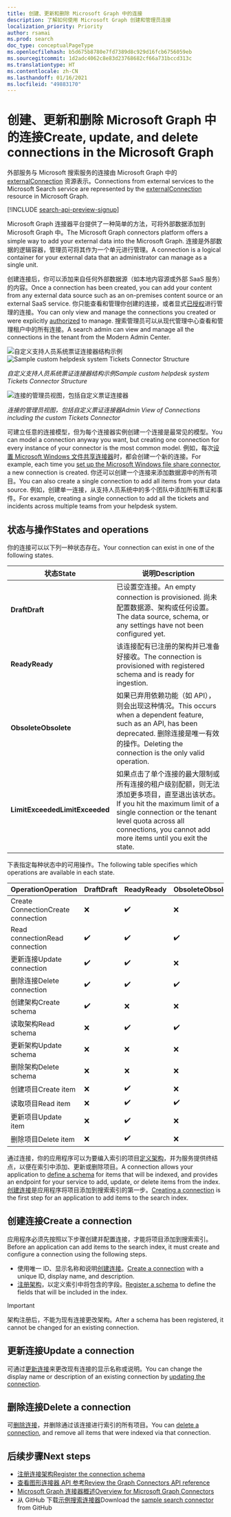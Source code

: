 ```yaml
---
title: 创建、更新和删除 Microsoft Graph 中的连接
description: 了解如何使用 Microsoft Graph 创建和管理员连接
localization_priority: Priority
author: rsamai
ms.prod: search
doc_type: conceptualPageType
ms.openlocfilehash: b5d675b8780e7fd7389d8c929d16fcb6756059eb
ms.sourcegitcommit: 1d2adc4062c8e83d23768682cf66a731bccd313c
ms.translationtype: HT
ms.contentlocale: zh-CN
ms.lasthandoff: 01/16/2021
ms.locfileid: "49883170"
---
```

# <a name="create-update-and-delete-connections-in-the-microsoft-graph"></a><span data-ttu-id="afb6a-103">创建、更新和删除 Microsoft Graph 中的连接</span><span class="sxs-lookup"><span data-stu-id="afb6a-103">Create, update, and delete connections in the Microsoft Graph</span></span>

<span data-ttu-id="afb6a-104">外部服务与 Microsoft 搜索服务的连接由 Microsoft Graph 中的 [externalConnection](/graph/api/resources/externalconnection?view=graph-rest-beta&preserve-view=true) 资源表示。</span><span class="sxs-lookup"><span data-stu-id="afb6a-104">Connections from external services to the Microsoft Search service are represented by the [externalConnection](/graph/api/resources/externalconnection?view=graph-rest-beta&preserve-view=true) resource in Microsoft Graph.</span></span>

[!INCLUDE [search-api-preview-signup](../includes/search-api-preview-signup.md)]

<span data-ttu-id="afb6a-105">Microsoft Graph 连接器平台提供了一种简单的方法，可将外部数据添加到 Microsoft Graph 中。</span><span class="sxs-lookup"><span data-stu-id="afb6a-105">The Microsoft Graph connectors platform offers a simple way to add your external data into the Microsoft Graph.</span></span> <span data-ttu-id="afb6a-106">连接是外部数据的逻辑容器，管理员可将其作为一个单元进行管理。</span><span class="sxs-lookup"><span data-stu-id="afb6a-106">A connection is a logical container for your external data that an administrator can manage as a single unit.</span></span>

<span data-ttu-id="afb6a-107">创建连接后，你可以添加来自任何外部数据源（如本地内容源或外部 SaaS 服务）的内容。</span><span class="sxs-lookup"><span data-stu-id="afb6a-107">Once a connection has been created, you can add your content from any external data source such as an on-premises content source or an external SaaS service.</span></span> <span data-ttu-id="afb6a-108">你只能查看和管理你创建的连接，或者显式[已授权](/graph/api/external-post-connections?view=graph-rest-beta&preserve-view=true)进行管理的连接。</span><span class="sxs-lookup"><span data-stu-id="afb6a-108">You can only view and manage the connections you created or were explicitly [authorized](/graph/api/external-post-connections?view=graph-rest-beta&preserve-view=true) to manage.</span></span> <span data-ttu-id="afb6a-109">搜索管理员可以从现代管理中心查看和管理租户中的所有连接。</span><span class="sxs-lookup"><span data-stu-id="afb6a-109">A search admin can view and manage all the connections in the tenant from the Modern Admin Center.</span></span>

<!-- markdownlint-disable MD036 -->
<span data-ttu-id="afb6a-110">![自定义支持人员系统票证连接器结构示例](./images/search-index-manage-connections-connector-structure.png)</span><span class="sxs-lookup"><span data-stu-id="afb6a-110">![Sample custom helpdesk system Tickets Connector Structure](./images/search-index-manage-connections-connector-structure.png)</span></span>

<span data-ttu-id="afb6a-111">*自定义支持人员系统票证连接器结构示例*</span><span class="sxs-lookup"><span data-stu-id="afb6a-111">*Sample custom helpdesk system Tickets Connector Structure*</span></span>

![连接的管理员视图，包括自定义票证连接器](./images/search-index-manage-connections-admin-view.svg)

<span data-ttu-id="afb6a-113">*连接的管理员视图，包括自定义票证连接器*</span><span class="sxs-lookup"><span data-stu-id="afb6a-113">*Admin View of Connections including the custom Tickets Connector*</span></span>

<!-- markdownlint-enable MD036 -->

<span data-ttu-id="afb6a-114">可建立任意的连接模型，但为每个连接器实例创建一个连接是最常见的模型。</span><span class="sxs-lookup"><span data-stu-id="afb6a-114">You can model a connection anyway you want, but creating one connection for every instance of your connector is the most common model.</span></span> <span data-ttu-id="afb6a-115">例如，每次[设置 Microsoft Windows 文件共享连接器](/microsoftsearch/configure-connector)时，都会创建一个新的连接。</span><span class="sxs-lookup"><span data-stu-id="afb6a-115">For example, each time you [set up the Microsoft Windows file share connector](/microsoftsearch/configure-connector), a new connection is created.</span></span> <span data-ttu-id="afb6a-116">你还可以创建一个连接来添加数据源中的所有项目。</span><span class="sxs-lookup"><span data-stu-id="afb6a-116">You can also create a single connection to add all items from your data source.</span></span> <span data-ttu-id="afb6a-117">例如，创建单一连接，从支持人员系统中的多个团队中添加所有票证和事件。</span><span class="sxs-lookup"><span data-stu-id="afb6a-117">For example, creating a single connection to add all the tickets and incidents across multiple teams from your helpdesk system.</span></span>

## <a name="states-and-operations"></a><span data-ttu-id="afb6a-118">状态与操作</span><span class="sxs-lookup"><span data-stu-id="afb6a-118">States and operations</span></span>

<span data-ttu-id="afb6a-119">你的连接可以以下列一种状态存在。</span><span class="sxs-lookup"><span data-stu-id="afb6a-119">Your connection can exist in one of the following states.</span></span>

| <span data-ttu-id="afb6a-120">状态</span><span class="sxs-lookup"><span data-stu-id="afb6a-120">State</span></span>             | <span data-ttu-id="afb6a-121">说明</span><span class="sxs-lookup"><span data-stu-id="afb6a-121">Description</span></span>                                                                                                                                               |
|-------------------|-----------------------------------------------------------------------------------------------------------------------------------------------------------|
| <span data-ttu-id="afb6a-122">**Draft**</span><span class="sxs-lookup"><span data-stu-id="afb6a-122">**Draft**</span></span>         | <span data-ttu-id="afb6a-123">已设置空连接。</span><span class="sxs-lookup"><span data-stu-id="afb6a-123">An empty connection is provisioned.</span></span> <span data-ttu-id="afb6a-124">尚未配置数据源、架构或任何设置。</span><span class="sxs-lookup"><span data-stu-id="afb6a-124">The data source, schema, or any settings have not been configured yet.</span></span>                                                |
| <span data-ttu-id="afb6a-125">**Ready**</span><span class="sxs-lookup"><span data-stu-id="afb6a-125">**Ready**</span></span>         | <span data-ttu-id="afb6a-126">该连接配有已注册的架构并已准备好接收。</span><span class="sxs-lookup"><span data-stu-id="afb6a-126">The connection is provisioned with registered schema and is ready for ingestion.</span></span>                                                                          |
| <span data-ttu-id="afb6a-127">**Obsolete**</span><span class="sxs-lookup"><span data-stu-id="afb6a-127">**Obsolete**</span></span>      | <span data-ttu-id="afb6a-128">如果已弃用依赖功能（如 API），则会出现这种情况。</span><span class="sxs-lookup"><span data-stu-id="afb6a-128">This occurs when a dependent feature, such as an API, has been deprecated.</span></span> <span data-ttu-id="afb6a-129">删除连接是唯一有效的操作。</span><span class="sxs-lookup"><span data-stu-id="afb6a-129">Deleting the connection is the only valid operation.</span></span>                           |
| <span data-ttu-id="afb6a-130">**LimitExceeded**</span><span class="sxs-lookup"><span data-stu-id="afb6a-130">**LimitExceeded**</span></span> | <span data-ttu-id="afb6a-131">如果点击了单个连接的最大限制或所有连接的租户级别配额，则无法添加更多项目，直至退出该状态。</span><span class="sxs-lookup"><span data-stu-id="afb6a-131">If you hit the maximum limit of a single connection or the tenant level quota across all connections, you cannot add more items until you exit the state.</span></span> |

<span data-ttu-id="afb6a-132">下表指定每种状态中的可用操作。</span><span class="sxs-lookup"><span data-stu-id="afb6a-132">The following table specifies which operations are available in each state.</span></span>

| <span data-ttu-id="afb6a-133">Operation</span><span class="sxs-lookup"><span data-stu-id="afb6a-133">Operation</span></span>         | <span data-ttu-id="afb6a-134">Draft</span><span class="sxs-lookup"><span data-stu-id="afb6a-134">Draft</span></span>              | <span data-ttu-id="afb6a-135">Ready</span><span class="sxs-lookup"><span data-stu-id="afb6a-135">Ready</span></span>              | <span data-ttu-id="afb6a-136">Obsolete</span><span class="sxs-lookup"><span data-stu-id="afb6a-136">Obsolete</span></span>           | <span data-ttu-id="afb6a-137">LimitExceeded</span><span class="sxs-lookup"><span data-stu-id="afb6a-137">LimitExceeded</span></span>      |
|-------------------|--------------------|--------------------|--------------------|--------------------|
| <span data-ttu-id="afb6a-138">Create Connection</span><span class="sxs-lookup"><span data-stu-id="afb6a-138">Create connection</span></span> | :x:                | :heavy_check_mark: | :x:                | :heavy_check_mark: |
| <span data-ttu-id="afb6a-143">Read connection</span><span class="sxs-lookup"><span data-stu-id="afb6a-143">Read connection</span></span>   | :heavy_check_mark: | :heavy_check_mark: | :heavy_check_mark: | :heavy_check_mark: |
| <span data-ttu-id="afb6a-148">更新连接</span><span class="sxs-lookup"><span data-stu-id="afb6a-148">Update connection</span></span> | :heavy_check_mark: | :heavy_check_mark: | :x:                | :heavy_check_mark: |
| <span data-ttu-id="afb6a-153">删除连接</span><span class="sxs-lookup"><span data-stu-id="afb6a-153">Delete connection</span></span> | :heavy_check_mark: | :heavy_check_mark: | :heavy_check_mark: | :heavy_check_mark: |
| <span data-ttu-id="afb6a-158">创建架构</span><span class="sxs-lookup"><span data-stu-id="afb6a-158">Create schema</span></span>     | :heavy_check_mark: | :x:                | :x:                | :x:                |
| <span data-ttu-id="afb6a-163">读取架构</span><span class="sxs-lookup"><span data-stu-id="afb6a-163">Read schema</span></span>       | :x:                | :heavy_check_mark: | :heavy_check_mark: | :heavy_check_mark: |
| <span data-ttu-id="afb6a-168">更新架构</span><span class="sxs-lookup"><span data-stu-id="afb6a-168">Update schema</span></span>     | :x:                | :x:                | :x:                | :x:                |
| <span data-ttu-id="afb6a-173">删除架构</span><span class="sxs-lookup"><span data-stu-id="afb6a-173">Delete schema</span></span>     | :x:                | :x:                | :x:                | :x:                |
| <span data-ttu-id="afb6a-178">创建项目</span><span class="sxs-lookup"><span data-stu-id="afb6a-178">Create item</span></span>       | :x:                | :heavy_check_mark: | :x:                | :x:                |
| <span data-ttu-id="afb6a-183">读取项目</span><span class="sxs-lookup"><span data-stu-id="afb6a-183">Read item</span></span>         | :x:                | :heavy_check_mark: | :heavy_check_mark: | :heavy_check_mark: |
| <span data-ttu-id="afb6a-188">更新项目</span><span class="sxs-lookup"><span data-stu-id="afb6a-188">Update item</span></span>       | :x:                | :heavy_check_mark: | :x:                | :heavy_check_mark: |
| <span data-ttu-id="afb6a-193">删除项目</span><span class="sxs-lookup"><span data-stu-id="afb6a-193">Delete item</span></span>       | :x:                | :heavy_check_mark: | :x:                | :heavy_check_mark: |

<span data-ttu-id="afb6a-198">通过连接，你的应用程序可以为要编入索引的项目[定义架构](/graph/api/externalconnection-post-schema?view=graph-rest-beta&preserve-view=true)，并为服务提供终结点，以便在索引中添加、更新或删除项目。</span><span class="sxs-lookup"><span data-stu-id="afb6a-198">A connection allows your application to [define a schema](/graph/api/externalconnection-post-schema?view=graph-rest-beta&preserve-view=true) for items that will be indexed, and provides an endpoint for your service to add, update, or delete items from the index.</span></span> <span data-ttu-id="afb6a-199">[创建连接](#create-a-connection)是应用程序将项目添加到搜索索引的第一步。</span><span class="sxs-lookup"><span data-stu-id="afb6a-199">[Creating a connection](#create-a-connection) is the first step for an application to add items to the search index.</span></span>

## <a name="create-a-connection"></a><span data-ttu-id="afb6a-200">创建连接</span><span class="sxs-lookup"><span data-stu-id="afb6a-200">Create a connection</span></span>

<span data-ttu-id="afb6a-201">应用程序必须先按照以下步骤创建并配置连接，才能将项目添加到搜索索引。</span><span class="sxs-lookup"><span data-stu-id="afb6a-201">Before an application can add items to the search index, it must create and configure a connection using the following steps.</span></span>

- <span data-ttu-id="afb6a-202">使用唯一 ID、显示名称和说明[创建连接](/graph/api/external-post-connections?view=graph-rest-beta&preserve-view=true)。</span><span class="sxs-lookup"><span data-stu-id="afb6a-202">[Create a connection](/graph/api/external-post-connections?view=graph-rest-beta&preserve-view=true) with a unique ID, display name, and description.</span></span>
- <span data-ttu-id="afb6a-203">[注册架构](/graph/api/externalconnection-post-schema?view=graph-rest-beta&preserve-view=true)，以定义索引中将包含的字段。</span><span class="sxs-lookup"><span data-stu-id="afb6a-203">[Register a schema](/graph/api/externalconnection-post-schema?view=graph-rest-beta&preserve-view=true) to define the fields that will be included in the index.</span></span>

> [!IMPORTANT]
> <span data-ttu-id="afb6a-204">架构注册后，不能为现有连接更改架构。</span><span class="sxs-lookup"><span data-stu-id="afb6a-204">After a schema has been registered, it cannot be changed for an existing connection.</span></span>

## <a name="update-a-connection"></a><span data-ttu-id="afb6a-205">更新连接</span><span class="sxs-lookup"><span data-stu-id="afb6a-205">Update a connection</span></span>

<span data-ttu-id="afb6a-206">可通过[更新连接](/graph/api/externalconnection-update?view=graph-rest-beta&preserve-view=true)来更改现有连接的显示名称或说明。</span><span class="sxs-lookup"><span data-stu-id="afb6a-206">You can change the display name or description of an existing connection by [updating the connection](/graph/api/externalconnection-update?view=graph-rest-beta&preserve-view=true).</span></span>

## <a name="delete-a-connection"></a><span data-ttu-id="afb6a-207">删除连接</span><span class="sxs-lookup"><span data-stu-id="afb6a-207">Delete a connection</span></span>

<span data-ttu-id="afb6a-208">可[删除连接](/graph/api/externalconnection-delete?view=graph-rest-beta&preserve-view=true)，并删除通过该连接进行索引的所有项目。</span><span class="sxs-lookup"><span data-stu-id="afb6a-208">You can [delete a connection](/graph/api/externalconnection-delete?view=graph-rest-beta&preserve-view=true), and remove all items that were indexed via that connection.</span></span>

## <a name="next-steps"></a><span data-ttu-id="afb6a-209">后续步骤</span><span class="sxs-lookup"><span data-stu-id="afb6a-209">Next steps</span></span>

- [<span data-ttu-id="afb6a-210">注册连接架构</span><span class="sxs-lookup"><span data-stu-id="afb6a-210">Register the connection schema</span></span>](./search-index-manage-schema.md)
- [<span data-ttu-id="afb6a-211">查看图形连接器 API 参考</span><span class="sxs-lookup"><span data-stu-id="afb6a-211">Review the Graph Connectors API reference</span></span>](/graph/api/resources/indexing-api-overview?view=graph-rest-beta&preserve-view=true)
- [<span data-ttu-id="afb6a-212">Microsoft Graph 连接器概述</span><span class="sxs-lookup"><span data-stu-id="afb6a-212">Overview for Microsoft Graph Connectors</span></span>](/microsoftsearch/connectors-overview)
- <span data-ttu-id="afb6a-213">从 GitHub 下载[示例搜索连接器](https://github.com/microsoftgraph/msgraph-search-connector-sample)</span><span class="sxs-lookup"><span data-stu-id="afb6a-213">Download the [sample search connector](https://github.com/microsoftgraph/msgraph-search-connector-sample) from GitHub</span></span>